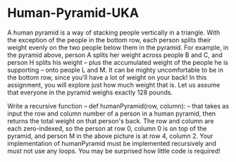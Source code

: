 # Human-Pyramid-UKA

A human pyramid is a way of stacking people vertically in a triangle. With the exception of the people in
the bottom row, each person splits their weight evenly on the two people below them in the pyramid. For
example, in the pyramid above, person A splits her weight across people B and C, and person H splits his
weight – plus the accumulated weight of the people he is supporting – onto people L and M. It can be
mighty uncomfortable to be in the bottom row, since you'll have a lot of weight on your back! In this
assignment, you will explore just how much weight that is. Let us assume that everyone in the pyramid
weighs exactly 128 pounds.


Write a recursive function – def humanPyramid(row, column): – that takes as input the row and column
number of a person in a human pyramid, then returns the total weight on that person's back. The row and
column are each zero-indexed, so the person at row 0, column 0 is on top of the pyramid, and person M
in the above picture is at row 4, column 2.
Your implementation of humanPyramid must be implemented recursively and must not use any loops.
You may be surprised how little code is required!
